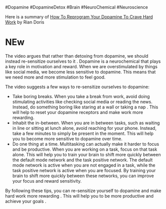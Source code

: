 #Dopamine #DopamineDetox #Brain #NeuroChemical #Neuroscience 


Here is a summary of [How To Reprogram Your Dopamine To Crave Hard Work](http://www.youtube.com/watch?v=8GUNhGRlQDU) by Rian Doris

# NEw 

The video argues that rather than detoxing from dopamine, we should instead re-sensitize ourselves to it . Dopamine is a neurochemical that plays a key role in motivation and reward. When we are overstimulated by things like social media, we become less sensitive to dopamine. This means that we need more and more stimulation to feel good.

The video suggests a few ways to re-sensitize ourselves to dopamine:

- Take boring breaks. When you take a break from work, avoid doing stimulating activities like checking social media or reading the news. Instead, do something boring like staring at a wall or taking a nap . This will help to reset your dopamine receptors and make work more rewarding.
- Inhabit the in-between. When you are in between tasks, such as waiting in line or sitting at lunch alone, avoid reaching for your phone. Instead, take a few minutes to simply be present in the moment. This will help you to become more sensitive to dopamine over time.
- Do one thing at a time. Multitasking can actually make it harder to focus and be productive. When you are working on a task, focus on that task alone. This will help you to train your brain to shift more quickly between the default mode network and the task positive network. The default mode network is active when you are not engaged in a task, while the task positive network is active when you are focused. By training your brain to shift more quickly between these networks, you can improve your focus and reward sensitivity.

By following these tips, you can re-sensitize yourself to dopamine and make hard work more rewarding . This will help you to be more productive and achieve your goals .